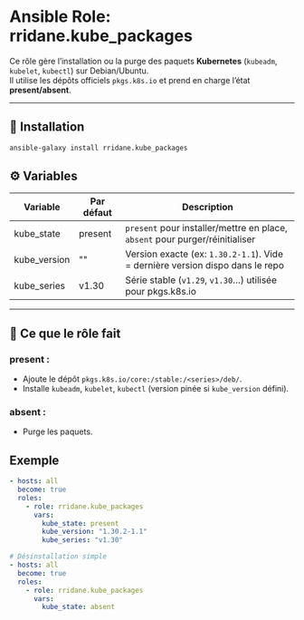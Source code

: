 # Ansible Role: rridane.kube_packages

Ce rôle gère l’installation ou la purge des paquets **Kubernetes** (`kubeadm`, `kubelet`, `kubectl`) sur Debian/Ubuntu.  
Il utilise les dépôts officiels `pkgs.k8s.io` et prend en charge l’état **present/absent**.

---

## 🚀 Installation

```bash
ansible-galaxy install rridane.kube_packages
```

## ⚙️ Variables

| Variable        | Par défaut                          | Description                                                                 |
|-----------------|--------------------------------------|-----------------------------------------------------------------------------|
| kube_state      | present                             | `present` pour installer/mettre en place, `absent` pour purger/réinitialiser |
| kube_version    | ""                                  | Version exacte (ex: `1.30.2-1.1`). Vide = dernière version dispo dans le repo |
| kube_series     | v1.30                               | Série stable (`v1.29`, `v1.30`…) utilisée pour pkgs.k8s.io                   |

---

## 🧩 Ce que le rôle fait

### present :
- Ajoute le dépôt `pkgs.k8s.io/core:/stable:/<series>/deb/`.
- Installe `kubeadm`, `kubelet`, `kubectl` (version pinée si `kube_version` défini).

### absent :
- Purge les paquets.

## Exemple

```yaml
- hosts: all
  become: true
  roles:
    - role: rridane.kube_packages
      vars:
        kube_state: present
        kube_version: "1.30.2-1.1"
        kube_series: "v1.30"
```

```yaml
# Désinstallation simple
- hosts: all
  become: true
  roles:
    - role: rridane.kube_packages
      vars:
        kube_state: absent
```
